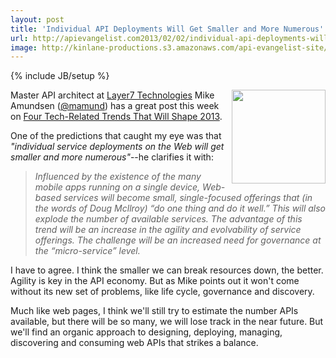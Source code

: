 ```yaml
---
layout: post
title: 'Individual API Deployments Will Get Smaller and More Numerous'
url: http://apievangelist.com2013/02/02/individual-api-deployments-will-get-smaller-and-more-numerous/
image: http://kinlane-productions.s3.amazonaws.com/api-evangelist-site/blog/Mike-Amundsen.jpg
---
```

{% include JB/setup %}
<p>
     <a href="https://twitter.com/mamund" target="_blank"><img src="https://s3.amazonaws.com/kinlane-productions/api-evangelist/mike-amundsen/Mike-Amundsen.jpg"  width="150" align="right" /></a>
</p>
<p>
     Master API architect at <a title="Layer7 Technologies" href="http://www.layer7tech.com/">Layer7 Technologies</a> Mike Amundsen (<a href="https://twitter.com/mamund" target="_blank">@mamund</a>) has a great post this week on <a href="http://www.layer7tech.com/blogs/index.php/four-tech-related-trends-that-will-shape-2013/" target="_blank">Four Tech-Related Trends That Will Shape 2013</a>.
</p>
<p>
     One of the predictions that caught my eye was that <em>"individual service deployments on the Web will get smaller and more numerous"</em>--he clarifies it with:
</p>
<blockquote>
     <em>Influenced by the existence of the many mobile apps running on a single device, Web-based services will become small, single-focused offerings that (in the words of Doug Mcllroy) “do one thing and do it well.” This will also explode the number of available services. The advantage of this trend will be an increase in the agility and evolvability of service offerings. The challenge will be an increased need for governance at the “micro-service” level.</em>
</blockquote>
<p>
     I have to agree. I think the smaller we can break resources down, the better. Agility is key in the API economy. But as Mike points out it won't come without its new set of problems, like life cycle, governance and discovery.
</p>
<p>
     Much like web pages, I think we'll still try to estimate the number APIs available, but there will be so many, we will lose track in the near future. But we'll find an organic approach to designing, deploying, managing, discovering and consuming web APIs that strikes a balance.
</p>
